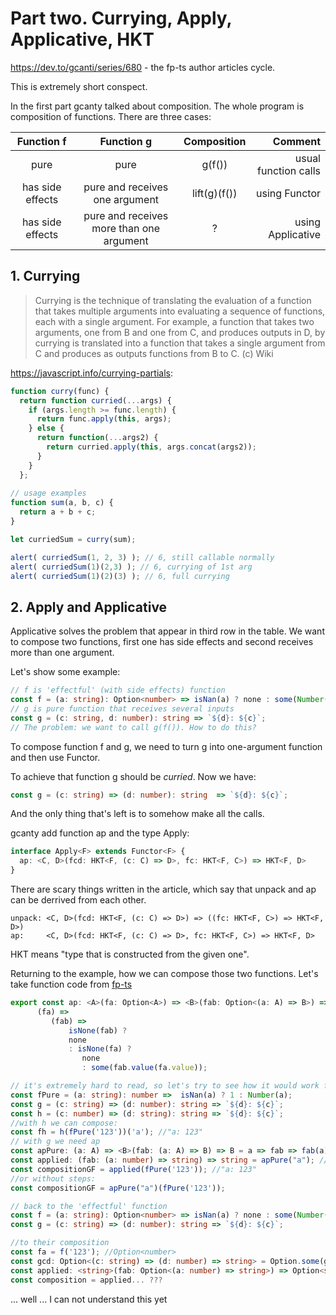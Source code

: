# Part two. Currying, Apply, Applicative, HKT

https://dev.to/gcanti/series/680 - the fp-ts author articles cycle.

This is extremely short conspect.

In the first part gcanty talked about composition. The whole program is composition of functions. There are three cases:

| Function f    | Function g    | Composition  |Comment|
|:-------------:|:-------------:|:-----:| ---:|
| pure | pure | g(f()) | usual function calls |
| has side effects| pure and receives one argument | lift(g)(f()) | using Functor |
| has side effects | pure and receives more than one argument | ? | using Applicative |


## 1. Currying
> Currying is the technique of translating the evaluation of a function that takes multiple arguments into evaluating a sequence of functions, each with a single argument. For example, a function that takes two arguments, one from B and one from C, and produces outputs in D, by currying is translated into a function that takes a single argument from C and produces as outputs functions from B to C.
> (c) Wiki

https://javascript.info/currying-partials:
``` javascript
function curry(func) {
  return function curried(...args) {
    if (args.length >= func.length) {
      return func.apply(this, args);
    } else {
      return function(...args2) {
        return curried.apply(this, args.concat(args2));
      }
    }
  };
  
// usage examples
function sum(a, b, c) {
  return a + b + c;
}

let curriedSum = curry(sum);

alert( curriedSum(1, 2, 3) ); // 6, still callable normally
alert( curriedSum(1)(2,3) ); // 6, currying of 1st arg
alert( curriedSum(1)(2)(3) ); // 6, full currying
```

## 2. Apply and Applicative

Applicative solves the problem that appear in third row in the table. We want to compose two functions, first one has side effects and second receives more than one argument.

Let's show some example:

``` typescript
// f is 'effectful' (with side effects) function
const f = (a: string): Option<number> => isNan(a) ? none : some(Number(a);
// g is pure function that receives several inputs
const g = (c: string, d: number): string => `${d}: ${c}`;
// The problem: we want to call g(f()). How to do this?
```

To compose function f and g, we need to turn g into one-argument function and then use Functor.

To achieve that function g should be *curried*. Now we have:
``` typescript
const g = (c: string) => (d: number): string  => `${d}: ${c}`;
```
And the only thing that's left is to somehow make all the calls.

gcanty add function ap and the type Apply:

```typescript
interface Apply<F> extends Functor<F> {
  ap: <C, D>(fcd: HKT<F, (c: C) => D>, fc: HKT<F, C>) => HKT<F, D>
}
```

There are scary things written in the article, which say that unpack and ap can be derrived from each other.
```
unpack: <C, D>(fcd: HKT<F, (c: C) => D>) => ((fc: HKT<F, C>) => HKT<F, D>)
ap:     <C, D>(fcd: HKT<F, (c: C) => D>, fc: HKT<F, C>) => HKT<F, D>
```
HKT means "type that is constructed from the given one".

Returning to the example, how we can compose those two functions. Let's take function code from [fp-ts](https://github.com/gcanti/fp-ts/blob/9da2137efb295b82fb59b7b0c2114f2ceb40a2b5/src/Option.ts#L367)

``` typescript
export const ap: <A>(fa: Option<A>) => <B>(fab: Option<(a: A) => B>) => Option<B> =
      (fa) => 
         (fab) =>
             isNone(fab) ?
             none
             : isNone(fa) ?
                none 
                : some(fab.value(fa.value));

// it's extremely hard to read, so let's try to see how it would work for two pure functions first:
const fPure = (a: string): number =>  isNan(a) ? 1 : Number(a);
const g = (c: string) => (d: number): string => `${d}: ${c}`;
const h = (c: number) => (d: string): string => `${d}: ${c}`;
//with h we can compose:
const fh = h(fPure('123'))('a'); //"a: 123"
// with g we need ap
const apPure: (a: A) => <B>(fab: (a: A) => B) => B = a => fab => fab(a);
const applied: (fab: (a: number) => string) => string = apPure("a"); //it is now function (d: number): string => `${d}: a`
const compositionGF = applied(fPure('123')); //"a: 123"
//or without steps:
const compositionGF = apPure("a")(fPure('123'));

// back to the 'effectful' function
const f = (a: string): Option<number> => isNan(a) ? none : some(Number(a);
const g = (c: string) => (d: number): string => `${d}: ${c}`;

//to their composition
const fa = f('123'); //Option<number>
const gcd: Option<(c: string) => (d: number) => string> = Option.some(g);
const applied: <string>(fab: Option<(a: number) => string>) => Option<string> = apPure(some("a"));
const composition = applied... ???

```
... well ... I can not understand this yet
